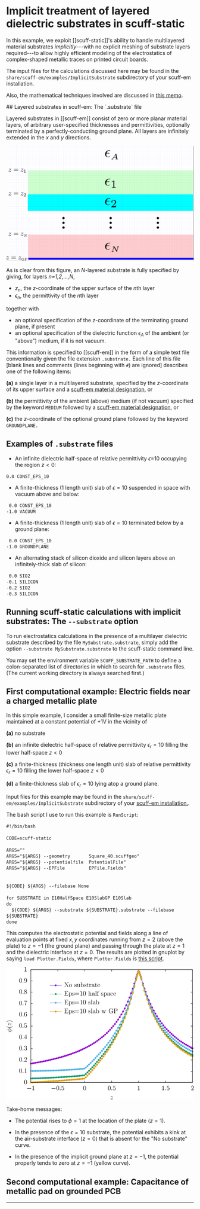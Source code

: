 # Implicit treatment of layered dielectric substrates in <span class="SC">scuff-static</span>

In this example, we exploit [[scuff-static]]'s ability to
handle multilayered material substrates *implicitly*---with
no explicit meshing of substrate layers required---to allow 
highly efficient modeling of the electrostatics of
complex-shaped metallic traces on printed circuit boards.

The input files for the calculations discussed here
may be
found in the `share/scuff-em/examples/ImplicitSubstrate` subdirectory
of your <span class=SC>scuff-em</span> installation.

Also, the mathematical techniques involved are discussed
in [this memo][SubstrateMemo].

<a name="SubstrateFile">
## Layered substrates in <span class="SC">scuff-em</span>: The `.substrate` file

Layered substrates in [[scuff-em]] consist of zero or
more planar material layers, of arbitrary user-specified
thicknesses and permittivities, optionally terminated
by a perfectly-conducting ground plane. All layers are
infinitely extended in the *x* and *y* directions.

![Layered dielectric substrate cartoon](../../tex/figures/DielectricSubstrateCartoon.png)

As is clear from this figure, an *N*-layered substrate is fully specified
by giving, for layers *n=1,2,...,N*,

+ $z_n$, the $z$-coordinate of the upper surface of the $n$th layer
+ $\epsilon_n$, the permittivity of the $n$th layer

together with

+ an optional specification of the $z$-coordinate of the terminating
  ground plane, if present
+ an optional specification of the dielectric function 
  $\epsilon_A$ of
  the ambient (or "above") medium, if it is not vacuum.

This information is specified to [[scuff-em]] in the form
of a simple text file conventionally given the file extension `.substrate.`
Each line of this file [blank lines and comments (lines beginning with `#`)
are ignored] describes one of the following items:

**(a)** a single layer in a multilayered substrate, specified by the
*z*-coordinate of its upper surface and a 
[<span class=SC>scuff-em</span> material designation][scuffMaterials], or

**(b)** the permittivity of the ambient (above) medium (if not
vacuum) specified by the keyword `MEDIUM` followed by a
[<span class=SC>scuff-em</span> material designation][scuffMaterials], or

**(c)** the *z*-coordinate of the optional ground plane followed by 
the keyword `GROUNDPLANE.`

## Examples of `.substrate` files

+ An infinite dielectric half-space of relative permittivity $\epsilon$=10
occupying the region $z<0$:

```
0.0 CONST_EPS_10
```

+ A finite-thickness (1 length unit) slab of $\epsilon=10$ suspended in space with vacuum
above and below:

```
 0.0 CONST_EPS_10
-1.0 VACUUM
```

+ A finite-thickness (1 length unit) slab of $\epsilon=10$ terminated below
by a ground plane:

```
 0.0 CONST_EPS_10
-1.0 GROUNDPLANE
```

+ An alternating stack of silicon dioxide and silicon layers above 
an infinitely-thick slab of silicon:

```
 0.0 SIO2
-0.1 SILICON
-0.2 SIO2
-0.3 SILICON
```

## Running <span class="SC">scuff-static</span> calculations with implicit substrates: The `--substrate` option

To run electrostatics calculations in the presence of a multilayer
dielectric substrate described by the file `MySubstrate.substrate`,
simply add the option `--substrate MySubstrate.substrate`
to the <span class=SC>scuff-static</span> command line.

You may set the environment variable `SCUFF_SUBSTRATE_PATH`
to define a colon-separated list of directories in which
to search for `.substrate` files. (The current working
directory is always searched first.)

## First computational example: Electric fields near a charged metallic plate 

In this simple example, I consider a small finite-size metallic plate
maintained at a constant potential of +1V in the vicinity of

**(a)** no substrate

**(b)** an infinite dielectric half-space of relative permittivity
        $\epsilon_r=10$ filling the lower half-space $z\lt 0$

**(c)** a finite-thickness (thickness one length unit)
        slab of relative permittivity $\epsilon_r=10$
        filling the lower half-space $z\lt 0$

**(d)** a finite-thickness slab of $\epsilon_r=10$ lying atop a ground plane.

Input files for this example may be
found in the `share/scuff-em/examples/ImplicitSubstrate` subdirectory
of your [<span class=SC>scuff-em</span> installation.][scuffInstallation].

The <span class=SC>bash</span> script I use to run this example is 
`RunScript`: 

````
#!/bin/bash

CODE=scuff-static

ARGS=""
ARGS="${ARGS} --geometry       Square_40.scuffgeo"
ARGS="${ARGS} --potentialfile  PotentialFile"
ARGS="${ARGS} --EPFile         EPFile.Fields"


${CODE} ${ARGS} --filebase None

for SUBSTRATE in E10HalfSpace E10SlabGP E10Slab
do
  ${CODE} ${ARGS} --substrate ${SUBSTRATE}.substrate --filebase ${SUBSTRATE}
done

````

This computes the electrostatic potential and fields along a line
of evaluation points at fixed $x,y$ coordinates running from 
$z=2$ (above the plate) to $z=-1$ (the ground plane) 
and passing through the plate at $z=1$ and the dielectric interface
at $z=0$.
The results are plotted in 
<span class=SC>gnuplot</span> by saying `load Plotter.Fields`,
where `Plotter.Fields` is [this script](Plotter.Fields).

![Dielectric slab](E10Substrate.png)

Take-home messages:

+ The potential rises to $\phi=1$ at the location of the plate ($z=1$).

+ In the presence of the $\epsilon=10$ substrate, the potential exhibits
  a kink at the air-substrate interface ($z=0$) that is absent for the
  "No substrate" curve.

+ In the presence of the implicit ground plane at $z=-1$, 
  the potential properly tends to zero at $z=-1$ (yellow curve).

## Second computational example: Capacitance of metallic pad on grounded PCB

--------------------------------------------------

[GMSH]:                 http://www.geuz.org/gmsh
[scuffInstallation]:    ../../reference/Installing
[scuffMaterials]:       ../../reference/Materials
[SubstrateMemo]:	../../tex/StaticDielectricSubstrate.pdf
